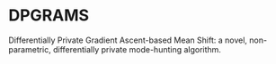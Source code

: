 # DPGRAMS

Differentially Private Gradient Ascent-based Mean Shift: a novel, non-parametric, differentially private mode-hunting algorithm.
